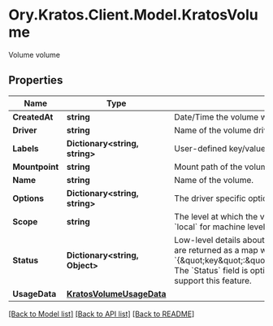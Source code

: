 # Ory.Kratos.Client.Model.KratosVolume
Volume volume

## Properties

Name | Type | Description | Notes
------------ | ------------- | ------------- | -------------
**CreatedAt** | **string** | Date/Time the volume was created. | [optional] 
**Driver** | **string** | Name of the volume driver used by the volume. | 
**Labels** | **Dictionary&lt;string, string&gt;** | User-defined key/value metadata. | 
**Mountpoint** | **string** | Mount path of the volume on the host. | 
**Name** | **string** | Name of the volume. | 
**Options** | **Dictionary&lt;string, string&gt;** | The driver specific options used when creating the volume. | 
**Scope** | **string** | The level at which the volume exists. Either &#x60;global&#x60; for cluster-wide, or &#x60;local&#x60; for machine level. | 
**Status** | **Dictionary&lt;string, Object&gt;** | Low-level details about the volume, provided by the volume driver. Details are returned as a map with key/value pairs: &#x60;{\&quot;key\&quot;:\&quot;value\&quot;,\&quot;key2\&quot;:\&quot;value2\&quot;}&#x60;.  The &#x60;Status&#x60; field is optional, and is omitted if the volume driver does not support this feature. | [optional] 
**UsageData** | [**KratosVolumeUsageData**](KratosVolumeUsageData.md) |  | [optional] 

[[Back to Model list]](../README.md#documentation-for-models) [[Back to API list]](../README.md#documentation-for-api-endpoints) [[Back to README]](../README.md)


